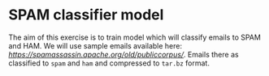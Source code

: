 # SPAM classifier model
The aim of this exercise is to train model which will classify emails to SPAM and HAM. We will use sample emails available here: *https://spamassassin.apache.org/old/publiccorpus/*. Emails there as classified to `spam` and `ham` and compressed to `tar.bz` format.
